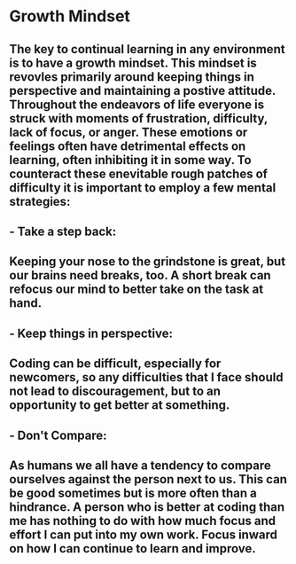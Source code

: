 # Growth Mindset

## The key to continual learning in any environment is to have a growth mindset. This mindset is revovles primarily around keeping things in perspective and maintaining a postive attitude. Throughout the endeavors of life everyone is struck with moments of frustration, difficulty, lack of focus, or anger. These emotions or feelings often have detrimental effects on learning, often inhibiting it in some way. To counteract these enevitable rough patches of difficulty it is important to employ a few mental strategies:

## - Take a step back:
##   Keeping your nose to the grindstone is great, but our brains need breaks, too. A short break can refocus our mind to better take on the task at hand.

## - Keep things in perspective:
##   Coding can be difficult, especially for newcomers, so any difficulties that I face should not lead to discouragement, but to an opportunity to get better at something.

## - Don't Compare:
##   As humans we all have a tendency to compare ourselves against the person next to us. This can be good sometimes but is more often than a hindrance. A person who is better at coding than me has nothing to do with how much focus and effort I can put into my own work. Focus inward on how I can continue to learn and improve.
